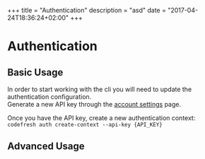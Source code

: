 +++
title = "Authentication"
description = "asd"
date = "2017-04-24T18:36:24+02:00"
+++


# Authentication

## Basic Usage
In order to start working with the cli you will need to update the authentication configuration. <br />
Generate a new API key through the <a href="https://g.codefresh.io/account/tokens" target="_blank">account settings</a> page.

Once you have the API key, create a new authentication context:<br> `codefresh auth create-context --api-key {API_KEY}`

## Advanced Usage
